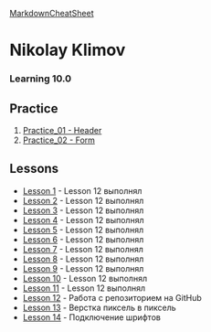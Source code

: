 [MarkdownCheatSheet](https://github.com/adam-p/markdown-here/wiki/Markdown-Cheatsheet)
# Nikolay Klimov 
### Learning 10.0

## Practice

1. [Practice_01 - Header](https://kn40r.github.io/Practic_01/)
2. [Practice_02 - Form](https://kn40r.github.io/Practic_02/)


## Lessons
* [Lesson 1](https://kn40r.github.io/lesson_1/ "Lesson 12 выполнял") - Lesson 12 выполнял
* [Lesson 2](https://kn40r.github.io/lesson_2/ "Lesson 12 выполнял") - Lesson 12 выполнял
* [Lesson 3](https://kn40r.github.io/lesson_3/ "Lesson 12 выполнял") - Lesson 12 выполнял
* [Lesson 4](https://kn40r.github.io/lesson_4/ "Lesson 12 выполнял") - Lesson 12 выполнял
* [Lesson 5](https://kn40r.github.io/lesson_5/ "Lesson 12 выполнял") - Lesson 12 выполнял
* [Lesson 6](https://kn40r.github.io/lesson_6/ "Lesson 12 выполнял") - Lesson 12 выполнял
* [Lesson 7](https://kn40r.github.io/lesson_7/ "Lesson 12 выполнял") - Lesson 12 выполнял
* [Lesson 8](https://kn40r.github.io/lesson_8/ "Lesson 12 выполнял") - Lesson 12 выполнял
* [Lesson 9](https://kn40r.github.io/lesson_9/ "Lesson 12 выполнял") - Lesson 12 выполнял
* [Lesson 10](https://kn40r.github.io/lesson_10/ "Lesson 12 выполнял") - Lesson 12 выполнял
* [Lesson 11](https://kn40r.github.io/lesson_11/ "Lesson 12 выполнял") - Lesson 12 выполнял
* [Lesson 12](https://kn40r.github.io/lesson_12/index.html "Есть неточности, form input + footer button center") - Работа с репозиторием на GitHub
* [Lesson 13](https://kn40r.github.io/lesson_13/index.html "Есть неточности, не пиксель в пиксель") - Верстка пиксель в пиксель
* [Lesson 14](https://kn40r.github.io/lesson_14/index.html "Fonts and font-apis") - Подключение шрифтов
